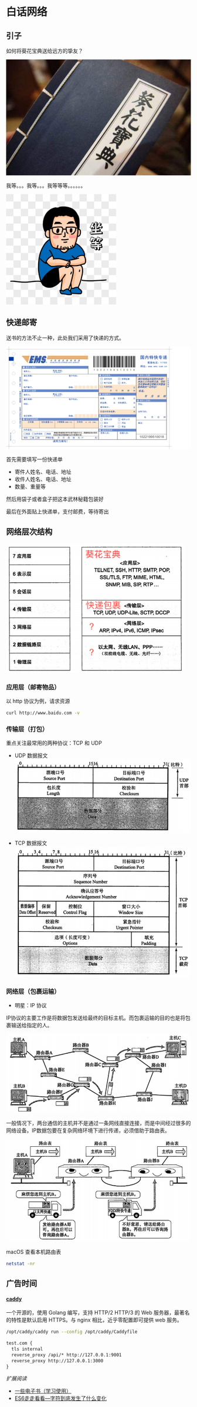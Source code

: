 # 白话网络

## 引子

如何将葵花宝典送给远方的挚友？

![baodian](./images/network/baodian.jpg)

我等。。。我等。。。我等等等。。。。。。

![baodian](./images/network/wait.png)

## 快递邮寄

送书的方法不止一种，此处我们采用了快递的方式。

![ems](./images/network/ems.jpg)

首先需要填写一份快递单

* 寄件人姓名、电话、地址
* 收件人姓名、电话、地址
* 数量、重量等

然后用袋子或者盒子把这本武林秘籍包装好

最后在外面贴上快递单，支付邮费，等待寄出

## 网络层次结构

![layers](./images/network/layers.png)

### 应用层（邮寄物品）

以 http 协议为例，请求资源

```bash
curl http://www.baidu.com -v
```

### 传输层（打包）

重点关注最常用的两种协议：TCP 和 UDP

* UDP 数据报文
    ![udp](./images/network/udp.png)

* TCP 数据报文
    ![tcp](./images/network/tcp.png)

### 网络层（包裹运输）

* 明星：IP 协议

IP协议的主要工作是将数据包发送给最终的目标主机。而包裹运输的目的也是将包裹输送给指定的人。

![ip](./images/network/ip.png)

一般情况下，两台通信的主机并不是通过一条网线直接连接，而是中间经过很多的网络设备。IP数据包要在复杂网络环境下进行传递，必须借助于路由表。

![route](./images/network/route.png)

macOS 查看本机路由表

```bash
netstat -nr
```



## 广告时间

#### [caddy](https://caddyserver.com/)

一个开源的，使用 Golang 编写，支持 HTTP/2 HTTP/3 的 Web 服务器，最著名的特性是默认启用 HTTPS。与 nginx 相比，近乎零配置即可提供 web 服务。

```bash
/opt/caddy/caddy run --config /opt/caddy/Caddyfile
```

```Caddyfile
test.com {
  tls internal
  reverse_proxy /api/* http://127.0.0.1:9001
  reverse_proxy http://127.0.0.1:3000
}

```

*扩展阅读*

* [一些电子书（学习使用）](https://github.com/dolotech/ebook)
* [ES6走走看看—字符到底发生了什么变化](https://juejin.im/post/5b913a856fb9a05d212e75bf)

